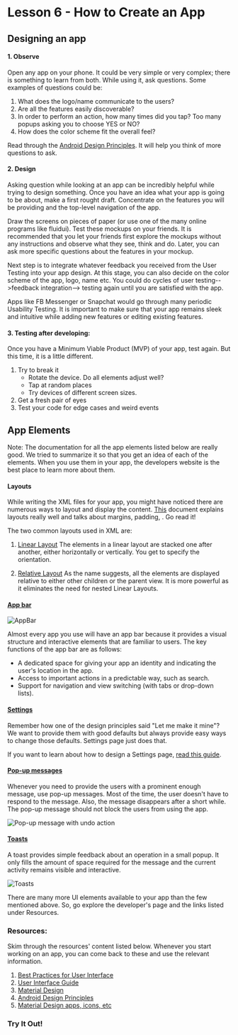 # Lesson 6 - How to Create an App

##  Designing an app

#### 1. Observe
Open any app on your phone. It could be very simple or very complex; there is something to learn from both. While using it, ask questions. Some examples of questions could be:
  1. What does the logo/name communicate to the users?
  2. Are all the features easily discoverable?
  3. In order to perform an action, how many times did you tap? Too many popups asking you to choose YES or NO?
  4. How does the color scheme fit the overall feel?

Read through the [Android Design Principles](https://developer.android.com/design/get-started/principles.html). It will help you think of more questions to ask.

#### 2. Design
Asking question while looking at an app can be incredibly helpful while trying to design something. Once you have an idea what your app is going to be about, make a first rought draft. Concentrate on the features you will be providing and the top-level navigation of the app. 

Draw the screens on pieces of paper (or use one of the many online programs like fluidui). Test these mockups on your friends. It is recommended that you let your friends first explore the mockups without any instructions and observe what they see, think and do. Later, you can ask more specific questions about the features in your mockup.

Next step is to integrate whatever feedback you received from the User Testing into your app design. At this stage, you can also decide on the color scheme of the app, logo, name etc. You could do cycles of user testing-->feedback integration--> testing again until you are satisfied with the app.

Apps like FB Messenger or Snapchat would go through many periodic Usability Testing. It is important to make sure that your app remains sleek and intuitive while adding new features or editing existing features.

#### 3. Testing after developing:
Once you have a Minimum Viable Product (MVP) of your app, test again. But this time, it is a little different.
  1. Try to break it
      * Rotate the device. Do all elements adjust well?
      * Tap at random places
      * Try devices of different screen sizes.
  2. Get a fresh pair of eyes
  3. Test your code for edge cases and weird events 

## App Elements
Note: The documentation for all the app elements listed below are really good. We tried to summarize it so that you get an idea of each of the elements. When you use them in your app, the developers website is the best place to learn more about them.

#### Layouts
While writing the XML files for your app, you might have noticed there are numerous ways to layout and display the content. [This](https://developer.android.com/guide/topics/ui/declaring-layout.html) document explains layouts really well and talks about margins, padding, . Go read it!

The two common layouts used in XML are:
  1. [Linear Layout](https://developer.android.com/guide/topics/ui/layout/linear.html)
The elements in a linear layout are stacked one after another, either horizontally or vertically. You get to specify the orientation. 

  2. [Relative Layout](https://developer.android.com/guide/topics/ui/layout/relative.html)
As the name suggests, all the elements are displayed relative to either other children or the parent view. It is more powerful as it eliminates the need for nested Linear Layouts.

#### [App bar](https://developer.android.com/training/appbar/index.html)
![AppBar](https://developer.android.com/images/training/appbar/appbar_sheets.png)

Almost every app you use will have an app bar because it provides a visual structure and interactive elements that are familiar to users. The key functions of the app bar are as follows:
  * A dedicated space for giving your app an identity and indicating the user's location in the app.
  * Access to important actions in a predictable way, such as search.
  * Support for navigation and view switching (with tabs or drop-down lists).

#### [Settings](https://developer.android.com/guide/topics/ui/settings.html)
Remember how one of the design principles said "Let me make it mine"? We want to provide them with good defaults but always provide easy ways to change those defaults. Settings page just does that.

If you want to learn about how to design a Settings page, [read this guide](https://material.google.com/patterns/settings.html#settings-usage).

#### [Pop-up messages](https://developer.android.com/training/snackbar/index.html)
Whenever you need to provide the users with a prominent enough message, use pop-up messages. Most of the time, the user doesn't have to respond to the message. Also, the message disappears after a short while. The pop-up message should not block the users from using the app.

![Pop-up message with undo action](https://developer.android.com/images/training/snackbar/snackbar_undo_action.png "Pop-up message with undo action")

#### [Toasts](https://developer.android.com/guide/topics/ui/notifiers/toasts.html)
A toast provides simple feedback about an operation in a small popup. It only fills the amount of space required for the message and the current activity remains visible and interactive.

![Toasts](https://developer.android.com/images/toast.png)

There are many more UI elements available to your app than the few mentioned above. So, go explore the developer's page and the links listed under Resources.

### Resources:
Skim through the resources' content listed below. Whenever you start working on an app, you can come back to these and use the relevant information.

  1. [Best Practices for User Interface](https://developer.android.com/training/best-ui.html)
  2. [User Interface Guide](https://developer.android.com/guide/topics/ui/index.html)
  3. [Material Design](https://material.google.com/)
  4. [Android Design Principles](https://developer.android.com/design/get-started/principles.html)
  5. [Material Design apps, icons, etc](https://material.uplabs.com/)

### Try It Out!
 
